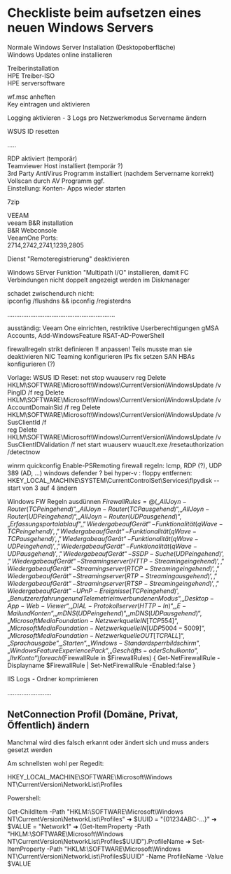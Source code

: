 # Checkliste beim aufsetzen eines neuen Windows Servers


Normale Windows Server Installation (Desktopoberfläche)  
Windows Updates online installieren  

Treiberinstallation  
HPE Treiber-ISO  
HPE serversoftware  


wf.msc anheften  
Key eintragen und aktivieren  

Logging aktivieren - 3 Logs pro Netzwerkmodus
Servername ändern

WSUS ID resetten

.....

RDP aktiviert (temporär)  
Teamviewer Host installiert (temporär ?)  
3rd Party AntiVirus Programm installiert (nachdem Servername korrekt)  
Vollscan durch AV Programm ggf.  
Einstellung: Konten- Apps wieder starten   


7zip  

VEEAM  
veeam B&R installation  
B&R Webconsole  
VeeamOne Ports:  
2714,2742,2741,1239,2805  

Dienst "Remoteregistrierung" deaktivieren  

Windows SErver Funktion "Multipath I/O" installieren, damit FC Verbindungen nicht doppelt angezeigt werden im Diskmanager  
 

schadet zwischendurch nicht:  
ipconfig /flushdns && ipconfig /registerdns  


.............................................................

ausständig:
Veeam One einrichten, restriktive Userberechtigungen
gMSA Accounts, Add-WindowsFeature RSAT-AD-PowerShell

firewallregeln strikt definieren  !! anpassen! Teils musste man sie deaktivieren
NIC Teaming konfigurieren
IPs fix setzen
SAN HBAs konfigurieren (?)

Vorlage:
WSUS ID Reset:
net stop wuauserv 
reg Delete HKLM\SOFTWARE\Microsoft\Windows\CurrentVersion\WindowsUpdate /v PingID /f 
reg Delete HKLM\SOFTWARE\Microsoft\Windows\CurrentVersion\WindowsUpdate /v AccountDomainSid /f 
reg Delete HKLM\SOFTWARE\Microsoft\Windows\CurrentVersion\WindowsUpdate /v SusClientId /f  
reg Delete HKLM\SOFTWARE\Microsoft\Windows\CurrentVersion\WindowsUpdate /v SusClientIDValidation /f 
net start wuauserv 
wuauclt.exe /resetauthorization /detectnow

winrm quickconfig
Enable-PSRemoting
firewall regeln: Icmp, RDP (?), UDP 389 (AD, ...)
windows defender ?
bei hyper-v : floppy entfernen:
HKEY_LOCAL_MACHINE\SYSTEM\CurrentControlSet\Services\flpydisk -- start von 3 auf 4 ändern


Windows FW Regeln ausdünnen
 $FirewallRules = @(
„AllJoyn-Router (TCP eingehend)“,
„AllJoyn-Router (TCP ausgehend)“,
„AllJoyn-Router (UDP eingehend)“,
„AllJoyn-Router (UDP ausgehend)“,
„Erfassungsportalablauf“,
‚“Wiedergabe auf Gerät“-Funktionalität (qWave-TCP eingehend)‘,
‚“Wiedergabe auf Gerät“-Funktionalität (qWave-TCP ausgehend)‘,
‚“Wiedergabe auf Gerät“-Funktionalität (qWave-UDP eingehend)‘,
‚“Wiedergabe auf Gerät“-Funktionalität (qWave-UDP ausgehend)‘,
‚“Wiedergabe auf Gerät“-SSDP-Suche (UDP eingehend)‘,
‚“Wiedergabe auf Gerät“-Streamingserver (HTTP-Streaming eingehend)‘,
‚“Wiedergabe auf Gerät“-Streamingserver (RTCP-Streaming eingehend)‘,
‚“Wiedergabe auf Gerät“-Streamingserver (RTP-Streaming ausgehend)‘,
‚“Wiedergabe auf Gerät“-Streamingserver (RTSP-Streaming eingehend)‘,
‚“Wiedergabe auf Gerät“-UPnP-Ereignisse (TCP eingehend)‘,
„Benutzererfahrungen und Telemetrie im verbundenen Modus“,
„Desktop-App-Web-Viewer“,
„DIAL-Protokollserver (HTTP-In)“,
„E-Mail und Konten“,
„mDNS (UDP eingehend)“,
„mDNS (UDP ausgehend)“,
„Microsoft Media Foundation-Netzwerkquelle IN [TCP 554]“,
„Microsoft Media Foundation-Netzwerkquelle IN [UDP 5004-5009]“,
„Microsoft Media Foundation-Netzwerkquelle OUT [TCP ALL]“,
„Sprachausgabe“,
„Starten“,
„Windows-Standardsperrbildschirm“,
„Windows Feature Experience Pack“,
„Geschäfts- oder Schulkonto“,
„Ihr Konto“
)
foreach ($FirewallRule in $FirewallRules) {
Get-NetFirewallRule -Displayname $FirewallRule | Set-NetFirewallRule -Enabled:false
} 

IIS Logs - Ordner komprimieren



.........................

## NetConnection Profil (Domäne, Privat, Öffentlich) ändern

Manchmal wird dies falsch erkannt oder ändert sich und muss anders gesetzt werden

Am schnellsten wohl per Regedit:

HKEY_LOCAL_MACHINE\SOFTWARE\Microsoft\Windows NT\CurrentVersion\NetworkList\Profiles

Powershell:

Get-ChildItem -Path "HKLM:\SOFTWARE\Microsoft\Windows NT\CurrentVersion\NetworkList\Profiles\" 
➜ $UUID = "{01234ABC-...}" ➜ $VALUE = "Network1" ➜ (Get-ItemProperty -Path "HKLM:\SOFTWARE\Microsoft\Windows NT\CurrentVersion\NetworkList\Profiles\$UUID").ProfileName ➜ 
Set-ItemProperty -Path "HKLM:\SOFTWARE\Microsoft\Windows NT\CurrentVersion\NetworkList\Profiles\$UUID" -Name ProfileName -Value $VALUE
